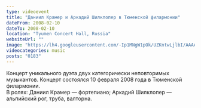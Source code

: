 ```yaml
---
type: videoevent
title: "Даниил Крамер и Аркадий Шилклопер в Тюменской филармонии"
dateFrom: 2008-02-10
dateTo: 2008-02-10
location: "Tyumen Concert Hall, Russia"
websiteUrl: ""
image: "https://lh4.googleusercontent.com/-Ip1MNgW1pOk/UZKntwLjlbI/AAAAAAAAXu8/AuZp8l-zXPw/s504-no/kra-shi.picasaweb.jpg"
videocategories: music
posts: "0183"
---
```


Концерт уникального дуэта двух категорически неповторимых музыкантов. Концерт состоялся 10 февраля 2008 года в Тюменской филармонии.<br />
В ролях: Даниил Крамер — фортепиано; Аркадий Шилклопер — альпийский рог, труба, валторна.

